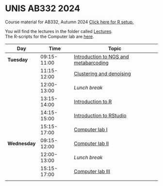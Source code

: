 # UNIS AB332 2024
Course material for AB332,  Autumn 2024
[Click here for R setup. ](setup/)


You will find the lectures in the folder called [Lectures](Lectures/).  
The R-scripts for the Computer lab are [here](computer_lab/).


| Day           | Time        | Topic                                                                                            |
| ------------- | ----------- | ------------------------------------------------------------------------------------------------ |
| **Tuesday**   | 09:15-11:00 | [Introduction to NGS and metabarcoding](./Lectures/Introduction_to_Metabarcoding_AB332_2024.pdf) |
|               | 11:15-12:00 | [Clustering and denoising](./Lectures/Clustering_lecture_2024.pdf)                               |
|               | 12:00-13:00 | _Lunch break_                                                                                    |
|               | 13:15-14:00 | [Introduction to R](./Lectures/introduction_to_R_2024.pdf)                                       |
|               | 14:15-15:00 | [Introduction to RStudio](./Lectures/introduction_to_Rstudio_2024.pdf)                           |
|               | 15:15-17:00 | [Computer lab I](computer_lab/)                                                                  |
| **Wednesday** | 09:15-12:00 | [Computer lab II](computer_lab/)                                                                 |
|               | 12:00-13:00 | _Lunch break_                                                                                    |
|               | 15:15-17:00 | [Computer lab III](computer_lab/)                                                                |
|               |             |                                                                                                  |
